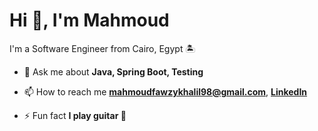# Hi 👋, I'm Mahmoud
I'm a Software Engineer from Cairo, Egypt 🏝

- 💬 Ask me about **Java, Spring Boot, Testing**

- 📫 How to reach me **[mahmoudfawzykhalil98@gmail.com](mailto:mahmoudfawzykhalil98@gmail.com)**, **[LinkedIn](https://linkedin.com/in/mahmoudfawzykhalil)**

- ⚡ Fun fact **I play guitar 🎸**
